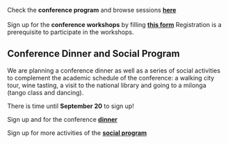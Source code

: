 
Check the **conference program** and browse sessions **[here](https://www.conftool.pro/tei2024/sessions.php)**
<br/> 
<br/> 
Sign up for the **conference workshops** by filling **[this form](https://forms.gle/x9u3KwRQSqk5gajE8)** Registration is a prerequisite to participate in the workshops. 

## Conference Dinner and Social Program

We are planning a conference dinner as well as a series of social activities to complement the academic schedule of the conference: a walking city tour, wine tasting, a visit to the national library and going to a milonga (tango class and dancing).

There is time until **September 20** to sign up!

Sign up and for the conference **[dinner](https://members.tei-c.org/event-5853644)**

Sign up for more activities of the **[social program](https://docs.google.com/forms/d/e/1FAIpQLScfLUDSrPs6072FqJ1-jg6uFyZb77Vu-rVCm4jJ3QwYCL_UXw/viewform)**

